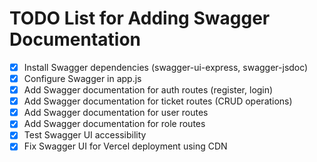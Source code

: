 # TODO List for Adding Swagger Documentation

- [x] Install Swagger dependencies (swagger-ui-express, swagger-jsdoc)
- [x] Configure Swagger in app.js
- [x] Add Swagger documentation for auth routes (register, login)
- [x] Add Swagger documentation for ticket routes (CRUD operations)
- [x] Add Swagger documentation for user routes
- [x] Add Swagger documentation for role routes
- [x] Test Swagger UI accessibility
- [x] Fix Swagger UI for Vercel deployment using CDN
